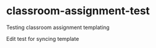 # classroom-assignment-test
Testing classroom assignment templating

Edit test for syncing template

